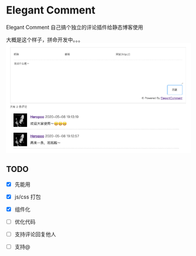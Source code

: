 # Elegant Comment
Elegant Comment 自己搞个独立的评论插件给静态博客使用

大概是这个样子，拼命开发中。。。
![example](public/images/example.png)

## TODO
- [x] 先能用
- [x] js/css 打包
- [x] 组件化
- [ ] 优化代码
- [ ] 支持评论回复他人
- [ ] 支持@

